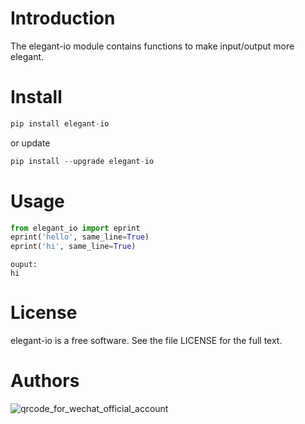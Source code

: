# Introduction

The elegant-io module contains functions to make input/output more elegant.

# Install
```python
pip install elegant-io
```
or update
```python
pip install --upgrade elegant-io
```

# Usage
```python
from elegant_io import eprint
eprint('hello', same_line=True)
eprint('hi', same_line=True)
```
```shell
ouput: 
hi
```

# License

elegant-io is a free software. See the file LICENSE for the full text.

# Authors

![qrcode_for_wechat_official_account](https://wx3.sinaimg.cn/mw1024/bdb7558bly1gjo23b3jrmj207607674r.jpg)

